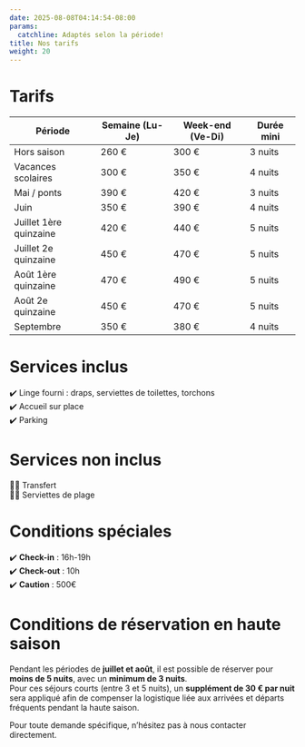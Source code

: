 ```yaml
---
date: 2025-08-08T04:14:54-08:00
params:
  catchline: Adaptés selon la période!
title: Nos tarifs
weight: 20
---
```


# Tarifs

| Période                | Semaine (Lu-Je) | Week-end (Ve-Di) | Durée mini |
| ---------------------- | --------------- | ---------------- | ---------- |
| Hors saison            | 260 €           | 300 €            | 3 nuits    |
| Vacances scolaires     | 300 €           | 350 €            | 4 nuits    |
| Mai / ponts            | 390 €           | 420 €            | 3 nuits    |
| Juin                   | 350 €           | 390 €            | 4 nuits    |
| Juillet 1ère quinzaine | 420 €           | 440 €            | 5 nuits    |
| Juillet 2e quinzaine   | 450 €           | 470 €            | 5 nuits    |
| Août 1ère quinzaine    | 470 €           | 490 €            | 5 nuits    |
| Août 2e quinzaine      | 450 €           | 470 €            | 5 nuits    |
| Septembre              | 350 €           | 380 €            | 4 nuits    |

# Services inclus

✔️ Linge fourni : draps, serviettes de toilettes, torchons  
✔️ Accueil sur place   
✔️ Parking  

# Services non inclus

🤷‍♂️ Transfert  
🤷‍♂️ Serviettes de plage

# Conditions spéciales

✔️ **Check-in** : 16h-19h  
✔️ **Check-out** : 10h  
✔️ **Caution** : 500€ 

# Conditions de réservation en haute saison

Pendant les périodes de **juillet et août**, il est possible de réserver pour **moins de 5 nuits**, avec un **minimum de 3 nuits**.  
Pour ces séjours courts (entre 3 et 5 nuits), un **supplément de 30 € par nuit** sera appliqué afin de compenser la logistique liée aux arrivées et départs fréquents pendant la haute saison.

Pour toute demande spécifique, n’hésitez pas à nous contacter directement.
